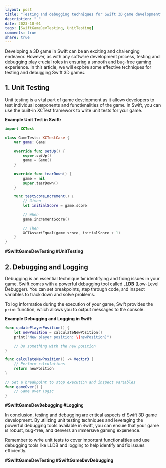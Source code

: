 ```yaml
---
layout: post
title: "Testing and debugging techniques for Swift 3D game development"
description: " "
date: 2023-10-01
tags: [SwiftGameDevTesting, UnitTesting]
comments: true
share: true
---
```


Developing a 3D game in Swift can be an exciting and challenging endeavor. However, as with any software development process, testing and debugging play crucial roles in ensuring a smooth and bug-free gaming experience. In this article, we will explore some effective techniques for testing and debugging Swift 3D games.

## 1. Unit Testing

Unit testing is a vital part of game development as it allows developers to test individual components and functionalities of the game. In Swift, you can use the built-in XCTest framework to write unit tests for your game.

**Example Unit Test in Swift:**

```swift
import XCTest

class GameTests: XCTestCase {
    var game: Game!

    override func setUp() {
        super.setUp()
        game = Game()
    }

    override func tearDown() {
        game = nil
        super.tearDown()
    }

    func testScoreIncrement() {
        // Given
        let initialScore = game.score

        // When
        game.incrementScore()

        // Then
        XCTAssertEqual(game.score, initialScore + 1)
    }
}
```

**#SwiftGameDevTesting #UnitTesting**

## 2. Debugging and Logging

Debugging is an essential technique for identifying and fixing issues in your game. Swift comes with a powerful debugging tool called **LLDB** (Low-Level Debugger). You can set breakpoints, step through code, and inspect variables to track down and solve problems.

To log information during the execution of your game, Swift provides the `print` function, which allows you to output messages to the console.

**Example Debugging and Logging in Swift:**

```swift
func updatePlayerPosition() {
    let newPosition = calculateNewPosition()
    print("New player position: \(newPosition)")

    // Do something with the new position
}

func calculateNewPosition() -> Vector3 {
    // Perform calculations
    return newPosition
}

// Set a breakpoint to stop execution and inspect variables
func gameOver() {
    // Game over logic
}
```

**#SwiftGameDevDebugging #Logging**

In conclusion, testing and debugging are critical aspects of Swift 3D game development. By utilizing unit testing techniques and leveraging the powerful debugging tools available in Swift, you can ensure that your game is robust, bug-free, and delivers an immersive gaming experience.

Remember to write unit tests to cover important functionalities and use debugging tools like LLDB and logging to help identify and fix issues efficiently.

**#SwiftGameDevTesting #SwiftGameDevDebugging**